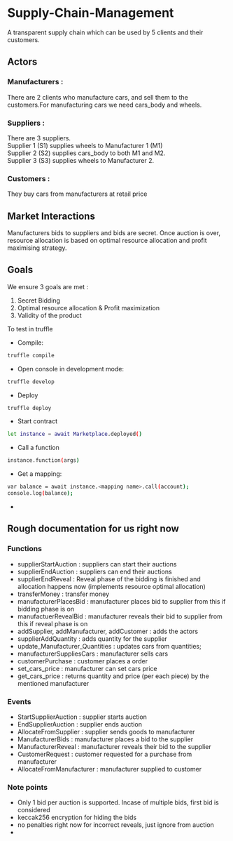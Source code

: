 # Supply-Chain-Management
A transparent supply chain which can be used by 5 clients and their customers.


## Actors
### Manufacturers : 
There are 2 clients who manufacture cars, and sell them to the customers.For manufacturing cars we need cars_body and wheels.

### Suppliers : 
There are 3 suppliers.  </br>
Supplier 1 (S1) supplies wheels to Manufacturer 1 (M1) </br>
Supplier 2 (S2) supplies cars_body to both M1 and M2.
</br>
Supplier 3 (S3) supplies wheels to Manufacturer 2.

### Customers :
They buy cars from manufacturers at retail price

## Market Interactions
Manufacturers bids to suppliers and bids are secret.
Once auction is over, resource allocation is based on optimal resource allocation and profit maximising strategy.

## Goals
We ensure 3 goals are met :
1. Secret Bidding
2. Optimal resource allocation & Profit maximization
3. Validity of the product

To test in truffle

- Compile:
```bash
truffle compile
```
- Open console in development mode:
```bash
truffle develop
```

- Deploy
```bash
truffle deploy
```

- Start contract
```bash
let instance = await Marketplace.deployed()
```

- Call a function
```bash
instance.function(args)
```

- Get a mapping:
```bash
var balance = await instance.<mapping name>.call(account);
console.log(balance);
```
- 


## Rough documentation for us right now
### Functions
- supplierStartAuction : suppliers can start their auctions
- supplierEndAuction : suppliers can end their auctions
- supplierEndReveal : Reveal phase of the bidding is finished and allocation happens now (implements resource optimal allocation)
- transferMoney : transfer money
- manufacturerPlacesBid : manufacturer places bid to supplier from this if bidding phase is on
- manufactuerRevealBid : manufacturer reveals their bid to supplier from this if reveal phase is on
- addSupplier, addManufacturer, addCustomer : adds the actors
- supplierAddQuantity : adds quantity for the supplier
- update_Manufacturer_Quantities : updates cars from quantities;
- manufacturerSuppliesCars : manufacturer sells cars 
- customerPurchase : customer places a order
- set_cars_price : manufacturer can set cars price
- get_cars_price : returns quantity and price (per each piece) by the mentioned manufacturer

### Events
- StartSupplierAuction : supplier starts auction
- EndSupplierAuction : supplier ends auction
- AllocateFromSupplier : supplier sends goods to manufacturer
- ManufacturerBids : manufacturer places a bid to the supplier
- ManufacturerReveal : manufacturer reveals their bid to the supplier
- CustomerRequest : customer requested for a purchase from manufacturer
- AllocateFromManufacturer : manufacturer supplied to customer

### Note points
- Only 1 bid per auction is supported. Incase of multiple bids, first bid is considered
- keccak256 encryption for hiding the bids
- no penalties right now for incorrect reveals, just ignore from auction
- 